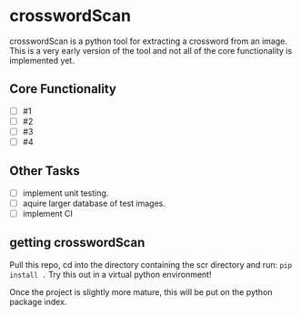 # crosswordScan

crosswordScan is a python tool for extracting a crossword from an image. This is a very early version of the tool and not all of the core functionality is implemented yet. 

## Core Functionality

- [ ] #1
- [ ] #2
- [ ] #3
- [ ] #4

## Other Tasks

- [ ] implement unit testing.
- [ ] aquire larger database of test images.
- [ ] implement CI

## getting crosswordScan

Pull this repo, cd into the directory containing the scr directory and run:
```pip install .```
Try this out in a virtual python environment!

Once the project is slightly more mature, this will be put on the python package index.

